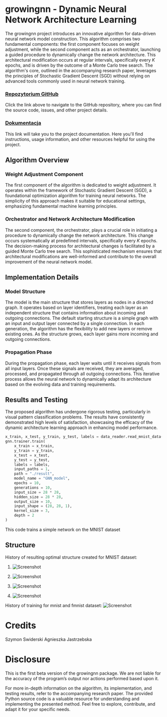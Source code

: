 # growingnn - Dynamic Neural Network Architecture Learning

The growingnn project introduces an innovative algorithm for data-driven neural network model construction. This algorithm comprises two fundamental components: the first component focuses on weight adjustment, while the second component acts as an orchestrator, launching a guided procedure to dynamically change the network architecture. This architectural modification occurs at regular intervals, specifically every $K$ epochs, and is driven by the outcome of a Monte Carlo tree search. The algorithm's core, outlined in the accompanying research paper, leverages the principles of Stochastic Gradient Descent (SGD) without relying on advanced tools commonly used in neural network training.

### [Repozytorium GitHub](https://github.com/PjuralSzymon/growingnn)
Click the link above to navigate to the GitHub repository, where you can find the source code, issues, and other project details.

### [Dokumentacja](https://pjuralszymon.github.io/growingnn)
This link will take you to the project documentation. Here you'll find instructions, usage information, and other resources helpful for using the project.


## Algorithm Overview

### Weight Adjustment Component

The first component of the algorithm is dedicated to weight adjustment. It operates within the framework of Stochastic Gradient Descent (SGD), a foundational optimization algorithm for training neural networks. The simplicity of this approach makes it suitable for educational settings, emphasizing fundamental machine learning principles.

### Orchestrator and Network Architecture Modification

The second component, the orchestrator, plays a crucial role in initiating a procedure to dynamically change the network architecture. This change occurs systematically at predefined intervals, specifically every $K$ epochs. The decision-making process for architectural changes is facilitated by a guided Monte Carlo tree search. This sophisticated mechanism ensures that architectural modifications are well-informed and contribute to the overall improvement of the neural network model.

## Implementation Details

### Model Structure
The model is the main structure that stores layers as nodes in a directed graph. It operates based on layer identifiers, treating each layer as an independent structure that contains information about incoming and outgoing connections. The default starting structure is a simple graph with an input and output layer connected by a single connection. In each generation, the algorithm has the flexibility to add new layers or remove existing ones. As the structure grows, each layer gains more incoming and outgoing connections.

### Propagation Phase

During the propagation phase, each layer waits until it receives signals from all input layers. Once these signals are received, they are averaged, processed, and propagated through all outgoing connections. This iterative process allows the neural network to dynamically adapt its architecture based on the evolving data and training requirements.

## Results and Testing

The proposed algorithm has undergone rigorous testing, particularly in visual pattern classification problems. The results have consistently demonstrated high levels of satisfaction, showcasing the efficacy of the dynamic architecture learning approach in enhancing model performance.


```python
x_train, x_test, y_train, y_test, labels = data_reader.read_mnist_data(mnist_path, 0.9)
gnn.trainer.train(
    x_train = x_train, 
    y_train = y_train, 
    x_test = x_test,
    y_test = y_test,
    labels = labels,
    input_paths = 1,
    path = "./result", 
    model_name = "GNN_model",
    epochs = 10, 
    generations = 10,
    input_size = 28 * 28, 
    hidden_size = 28 * 28, 
    output_size = 10, 
    input_shape = (28, 28, 1), 
    kernel_size = 3, 
    depth = 2
)
```
This code trains a simple network on the MNIST dataset

## Structure
History of resulting optimal structure created for MNIST dataset:

1. ![Screenshot](./docs/model_arch_1.png)

2. ![Screenshot](./docs/model_arch_2.png)

3. ![Screenshot](./docs/model_arch_3.png)

4. ![Screenshot](./docs/model_arch_4.png)

History of training for mnist and fmnist dataset:
![Screenshot](./docs/montecarlo_alg.png)




# Credits

Szymon Swiderski
Agnieszka Jastrzebska

# Disclosure

This is the first beta version of the growingnn package. We are not liable for the accuracy of the program’s output nor actions performed based upon it.

For more in-depth information on the algorithm, its implementation, and testing results, refer to the accompanying research paper. The provided Python source code is a valuable resource for understanding and implementing the presented method. Feel free to explore, contribute, and adapt it for your specific needs.